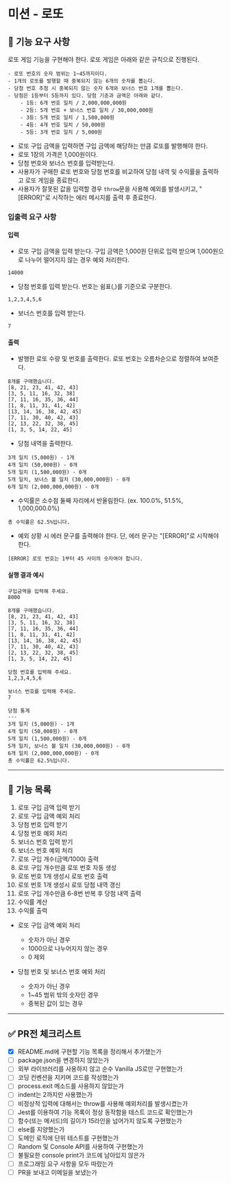 # 미션 - 로또

## 🚀 기능 요구 사항

로또 게임 기능을 구현해야 한다. 로또 게임은 아래와 같은 규칙으로 진행된다.

```
- 로또 번호의 숫자 범위는 1~45까지이다.
- 1개의 로또를 발행할 때 중복되지 않는 6개의 숫자를 뽑는다.
- 당첨 번호 추첨 시 중복되지 않는 숫자 6개와 보너스 번호 1개를 뽑는다.
- 당첨은 1등부터 5등까지 있다. 당첨 기준과 금액은 아래와 같다.
    - 1등: 6개 번호 일치 / 2,000,000,000원
    - 2등: 5개 번호 + 보너스 번호 일치 / 30,000,000원
    - 3등: 5개 번호 일치 / 1,500,000원
    - 4등: 4개 번호 일치 / 50,000원
    - 5등: 3개 번호 일치 / 5,000원
```

- 로또 구입 금액을 입력하면 구입 금액에 해당하는 만큼 로또를 발행해야 한다.
- 로또 1장의 가격은 1,000원이다.
- 당첨 번호와 보너스 번호를 입력받는다.
- 사용자가 구매한 로또 번호와 당첨 번호를 비교하여 당첨 내역 및 수익률을 출력하고 로또 게임을 종료한다.
- 사용자가 잘못된 값을 입력할 경우 `throw`문을 사용해 예외를 발생시키고, "[ERROR]"로 시작하는 에러 메시지를 출력 후 종료한다.

### 입출력 요구 사항

#### 입력

- 로또 구입 금액을 입력 받는다. 구입 금액은 1,000원 단위로 입력 받으며 1,000원으로 나누어 떨어지지 않는 경우 예외 처리한다.

```
14000
```

- 당첨 번호를 입력 받는다. 번호는 쉼표(,)를 기준으로 구분한다.

```
1,2,3,4,5,6
```

- 보너스 번호를 입력 받는다.

```
7
```

#### 출력

- 발행한 로또 수량 및 번호를 출력한다. 로또 번호는 오름차순으로 정렬하여 보여준다.

```
8개를 구매했습니다.
[8, 21, 23, 41, 42, 43]
[3, 5, 11, 16, 32, 38]
[7, 11, 16, 35, 36, 44]
[1, 8, 11, 31, 41, 42]
[13, 14, 16, 38, 42, 45]
[7, 11, 30, 40, 42, 43]
[2, 13, 22, 32, 38, 45]
[1, 3, 5, 14, 22, 45]
```

- 당첨 내역을 출력한다.

```
3개 일치 (5,000원) - 1개
4개 일치 (50,000원) - 0개
5개 일치 (1,500,000원) - 0개
5개 일치, 보너스 볼 일치 (30,000,000원) - 0개
6개 일치 (2,000,000,000원) - 0개
```

- 수익률은 소수점 둘째 자리에서 반올림한다. (ex. 100.0%, 51.5%, 1,000,000.0%)

```
총 수익률은 62.5%입니다.
```

- 예외 상황 시 에러 문구를 출력해야 한다. 단, 에러 문구는 "[ERROR]"로 시작해야 한다.

```
[ERROR] 로또 번호는 1부터 45 사이의 숫자여야 합니다.
```

#### 실행 결과 예시

```
구입금액을 입력해 주세요.
8000

8개를 구매했습니다.
[8, 21, 23, 41, 42, 43]
[3, 5, 11, 16, 32, 38]
[7, 11, 16, 35, 36, 44]
[1, 8, 11, 31, 41, 42]
[13, 14, 16, 38, 42, 45]
[7, 11, 30, 40, 42, 43]
[2, 13, 22, 32, 38, 45]
[1, 3, 5, 14, 22, 45]

당첨 번호를 입력해 주세요.
1,2,3,4,5,6

보너스 번호를 입력해 주세요.
7

당첨 통계
---
3개 일치 (5,000원) - 1개
4개 일치 (50,000원) - 0개
5개 일치 (1,500,000원) - 0개
5개 일치, 보너스 볼 일치 (30,000,000원) - 0개
6개 일치 (2,000,000,000원) - 0개
총 수익률은 62.5%입니다.
```
---

## 🎯 기능 목록

1. 로또 구입 금액 입력 받기
2. 로또 구입 금액 예외 처리
3. 당첨 번호 입력 받기
4. 당첨 번호 예외 처리
5. 보너스 번호 입력 받기
6. 보너스 번호 예외 처리
7. 로또 구입 개수(금액/1000) 출력
8. 로또 구입 개수만큼 로또 번호 자동 생성
9. 로또 번호 1개 생성시 로또 번호 출력
10. 로또 번호 1개 생성시 로또 당첨 내역 갱신
11. 로또 구입 개수만큼 6-8번 반복 후 당첨 내역 출력
12. 수익률 계산
13. 수익률 출력

- 로또 구입 금액 예외 처리
  - 숫자가 아닌 경우
  - 1000으로 나누어지지 않는 경우
  - 0 제외

- 당첨 번호 및 보너스 번호 예외 처리
  - 숫자가 아닌 경우
  - 1~45 범위 밖의 숫자인 경우
  - 중복된 값이 있는 경우

---

## ✅ PR전 체크리스트

- [x] README.md에 구현할 기능 목록을 정리해서 추가했는가
- [ ] package.json을 변경하지 않았는가
- [ ] 외부 라이브러리를 사용하지 않고 순수 Vanilla JS로만 구현했는가
- [ ] 코딩 컨벤션을 지키며 코드를 작성했는가
- [ ] process.exit 메소드를 사용하지 않았는가
- [ ] indent는 2까지만 사용했는가
- [ ] 비정상적 입력에 대해서는 throw를 사용해 예외처리를 발생시켰는가
- [ ] Jest를 이용하여 기능 목록이 정상 동작함을 테스트 코드로 확인했는가
- [ ] 함수(또는 메서드)의 길이가 15라인을 넘어가지 않도록 구현했는가
- [ ] else를 지양했는가
- [ ] 도메인 로직에 단위 테스트를 구현했는가
- [ ] Random 및 Console API를 사용하여 구현했는가
- [ ] 불필요한 console print가 코드에 남아있지 않은가
- [ ] 프로그래밍 요구 사항을 모두 따랐는가
- [ ] PR을 보내고 이메일을 보냈는가